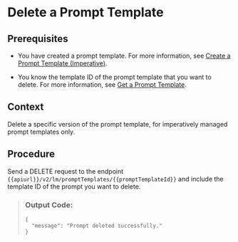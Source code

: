 <!-- loiof7566e322c334901aab8e670a35a9216 -->

# Delete a Prompt Template



<a name="loiof7566e322c334901aab8e670a35a9216__prereq_nbg_w2q_fdc"/>

## Prerequisites

-   You have created a prompt template. For more information, see [Create a Prompt Template \(Imperative\)](create-a-prompt-template-imperative-92453a7.md).

-   You know the template ID of the prompt template that you want to delete. For more information, see [Get a Prompt Template](get-a-prompt-template-bc8cead.md).




<a name="loiof7566e322c334901aab8e670a35a9216__context_mzy_2wq_fdc"/>

## Context

Delete a specific version of the prompt template, for imperatively managed prompt templates only.



<a name="loiof7566e322c334901aab8e670a35a9216__steps_b3t_dwq_fdc"/>

## Procedure

Send a DELETE request to the endpoint `{{apiurl}}/v2/lm/promptTemplates/{{promptTemplateId}}` and include the template ID of the prompt you want to delete.

> ### Output Code:  
> ```
> {
>   "message": "Prompt deleted successfully."
> }
> ```

